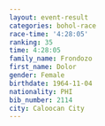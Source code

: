 ```yaml
---
layout: event-result 
categories: bohol-race 
race-time: '4:28:05'
ranking: 35
time: 4:28:05
family_name: Frondozo
first_name: Dolor
gender: Female
birthdate: 1964-11-04
nationality: PHI
bib_number: 2114
city: Caloocan City
---
```

